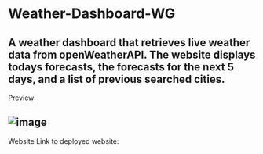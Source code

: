 # Weather-Dashboard-WG

A weather dashboard that retrieves live weather data from openWeatherAPI. The website displays todays forecasts, the forecasts for the next 5 days, and a list of previous searched cities.
---
Preview

![image]()
---
Website
Link to deployed website: 
